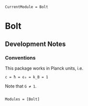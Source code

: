 ```@meta
CurrentModule = Bolt
```

# Bolt

## Development Notes

### Conventions
This package works in Planck units, i.e.

``c = ħ = ϵ₀ = k_B = 1``

Note that `G ≠ 1`.

```@index
```

```@autodocs
Modules = [Bolt]
```
